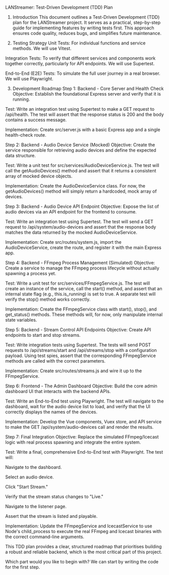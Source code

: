 LANStreamer: Test-Driven Development (TDD) Plan
1. Introduction
This document outlines a Test-Driven Development (TDD) plan for the LANStreamer project. It serves as a practical, step-by-step guide for implementing features by writing tests first. This approach ensures code quality, reduces bugs, and simplifies future maintenance.

2. Testing Strategy
Unit Tests: For individual functions and service methods. We will use Vitest.

Integration Tests: To verify that different services and components work together correctly, particularly for API endpoints. We will use Supertest.

End-to-End (E2E) Tests: To simulate the full user journey in a real browser. We will use Playwright.

3. Development Roadmap
Step 1: Backend - Core Server and Health Check
Objective: Establish the foundational Express server and verify that it is running.

Test: Write an integration test using Supertest to make a GET request to /api/health. The test will assert that the response status is 200 and the body contains a success message.

Implementation: Create src/server.js with a basic Express app and a single health-check route.

Step 2: Backend - Audio Device Service (Mocked)
Objective: Create the service responsible for retrieving audio devices and define the expected data structure.

Test: Write a unit test for src/services/AudioDeviceService.js. The test will call the getAudioDevices() method and assert that it returns a consistent array of mocked device objects.

Implementation: Create the AudioDeviceService class. For now, the getAudioDevices() method will simply return a hardcoded, mock array of devices.

Step 3: Backend - Audio Device API Endpoint
Objective: Expose the list of audio devices via an API endpoint for the frontend to consume.

Test: Write an integration test using Supertest. The test will send a GET request to /api/system/audio-devices and assert that the response body matches the data returned by the mocked AudioDeviceService.

Implementation: Create src/routes/system.js, import the AudioDeviceService, create the route, and register it with the main Express app.

Step 4: Backend - FFmpeg Process Management (Simulated)
Objective: Create a service to manage the FFmpeg process lifecycle without actually spawning a process yet.

Test: Write a unit test for src/services/FFmpegService.js. The test will create an instance of the service, call the start() method, and assert that an internal state flag (e.g., this.is_running) is set to true. A separate test will verify the stop() method works correctly.

Implementation: Create the FFmpegService class with start(), stop(), and get_status() methods. These methods will, for now, only manipulate internal state variables.

Step 5: Backend - Stream Control API Endpoints
Objective: Create API endpoints to start and stop streams.

Test: Write integration tests using Supertest. The tests will send POST requests to /api/streams/start and /api/streams/stop with a configuration payload. Using test spies, assert that the corresponding FFmpegService methods are called with the correct parameters.

Implementation: Create src/routes/streams.js and wire it up to the FFmpegService.

Step 6: Frontend - The Admin Dashboard
Objective: Build the core admin dashboard UI that interacts with the backend APIs.

Test: Write an End-to-End test using Playwright. The test will navigate to the dashboard, wait for the audio device list to load, and verify that the UI correctly displays the names of the devices.

Implementation: Develop the Vue components, Vuex store, and API service to make the GET /api/system/audio-devices call and render the results.

Step 7: Final Integration
Objective: Replace the simulated FFmpeg/Icecast logic with real process spawning and integrate the entire system.

Test: Write a final, comprehensive End-to-End test with Playwright. The test will:

Navigate to the dashboard.

Select an audio device.

Click "Start Stream."

Verify that the stream status changes to "Live."

Navigate to the listener page.

Assert that the stream is listed and playable.

Implementation: Update the FFmpegService and IcecastService to use Node's child_process to execute the real FFmpeg and Icecast binaries with the correct command-line arguments.

This TDD plan provides a clear, structured roadmap that prioritises building a robust and reliable backend, which is the most critical part of this project.

Which part would you like to begin with? We can start by writing the code for the first step.